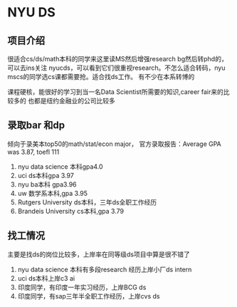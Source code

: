 # NYU DS

## 项目介绍
很适合cs/ds/math本科的同学来这里读MS然后增强research bg然后转phd的，可以去ins关注
nyucds，可以看到它们很重视research。不怎么适合转码，nyu mscs的同学选cs课都需要抢。适合找ds工作。
有不少在本系转博的



课程硬核，能很好的学习到当一名Data Scientist所需要的知识,career fair来的比较多的
也都是纽约金融业的公司比较多


## 录取bar 和dp
倾向于录美本top50的math/stat/econ major， 官方录取报告：Average GPA was 3.87, toefl 111

1. nyu data science 本科gpa4.0
2. uci ds本科gpa 3.97
3. nyu ba本科 gpa3.96
4. uw 数学系本科,gpa 3.95
5. Rutgers University ds本科，三年ds全职工作经历
6. Brandeis University cs本科,gpa 3.79


## 找工情况
主要是找ds的岗位比较多，上岸率在同等级ds项目中算是很不错了

1. nyu data science 本科有多段research 经历上岸小厂ds intern
2. uci ds本科上岸c3 ai
3. 印度同学，有印度一年实习经历，上岸BCG ds
4. 印度同学，有sap三年半全职工作经历，上岸cvs ds
